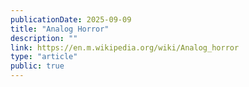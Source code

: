 ```yaml
---
publicationDate: 2025-09-09
title: "Analog Horror"
description: ""
link: https://en.m.wikipedia.org/wiki/Analog_horror
type: "article"
public: true
---
```

